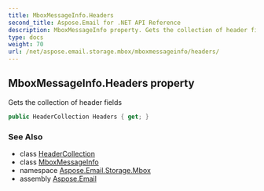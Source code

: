 ```yaml
---
title: MboxMessageInfo.Headers
second_title: Aspose.Email for .NET API Reference
description: MboxMessageInfo property. Gets the collection of header fields
type: docs
weight: 70
url: /net/aspose.email.storage.mbox/mboxmessageinfo/headers/
---
```

## MboxMessageInfo.Headers property

Gets the collection of header fields

```csharp
public HeaderCollection Headers { get; }
```

### See Also

* class [HeaderCollection](../../../aspose.email.mime/headercollection/)
* class [MboxMessageInfo](../)
* namespace [Aspose.Email.Storage.Mbox](../../mboxmessageinfo/)
* assembly [Aspose.Email](../../../)


